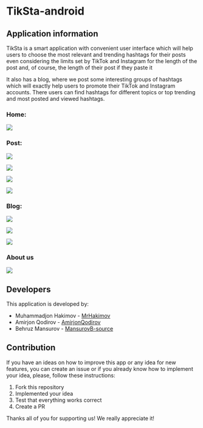 # TikSta-android

## Application information

TikSta is a smart application with convenient user interface which will help users to choose the most relevant and trending hashtags for their posts even considering the limits set by TikTok and Instagram for the length of the post and, of course, the length of their post if they paste it

It also has a blog, where we post some interesting groups of hashtags which will exactly help users to promote their TikTok and Instagram accounts. There users can find hashtags for different topics or top trending and most posted and viewed hashtags.

### Home:
![](/images/home.jpg)

### Post:
![](/images/post_tiktok.jpg)

![](/images/post_tiktok_post.jpg)

![](/images/post_instagram.jpg)

![](/images/post_instagram_post.jpg)

### Blog:
![](/images/blog.jpg)

![](/images/blog_example.jpg)

![](/images/blog_example_leaving.jpg)

### About us
![](/images/about.jpg)


## Developers

This application is developed by:
* Muhammadjon Hakimov - [MrHakimov](https://www.github.com/MrHakimov)
* Amirjon Qodirov - [AmirjonQodirov](https://www.github.com/AmirjonQodirov)
* Behruz Mansurov - [MansurovB-source](https://www.github.com/MansurovB-source)

## Contribution

If you have an ideas on how to improve this app or any idea for new features, you can create an issue or if you already know how to implement your idea, please, follow these instructions:
1. Fork this repository
2. Implemented your idea
3. Test that everything works correct
4. Create a PR

Thanks all of you for supporting us! We really appreciate it!

